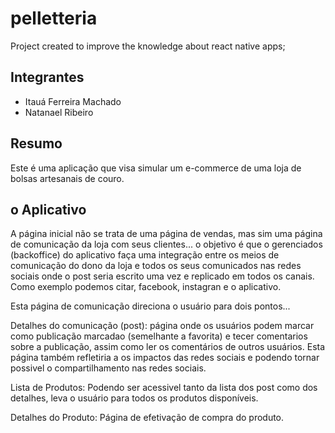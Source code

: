 # pelletteria

Project created to improve the knowledge about react native apps;

## Integrantes
* Itauá Ferreira Machado
* Natanael Ribeiro

## Resumo

Este é uma aplicação que visa simular um e-commerce de uma loja 
de bolsas artesanais de couro.

## o Aplicativo

A página inicial não se trata de uma página de vendas, mas sim uma
página de comunicação da loja com seus clientes...
o objetivo é que o gerenciados (backoffice) do aplicativo faça uma integração
entre os meios de comunicação do dono da loja e todos os seus comunicados nas redes sociais
onde o post seria escrito uma vez e replicado em todos os canais.
Como exemplo podemos citar, facebook, instagran e o aplicativo.


Esta página de comunicação direciona o usuário para dois pontos...

Detalhes do comunicação (post): página onde os usuários podem marcar 
como publicação marcadao (semelhante a favorita) e tecer comentarios sobre a publicação,
assim como ler os comentários de outros usuários.
Esta página também refletiria a os impactos das redes sociais e podendo tornar possivel
o compartilhamento nas redes sociais.


Lista de Produtos:
Podendo ser acessivel tanto da lista dos post como dos detalhes, leva o usuário para
todos os produtos disponíveis.


Detalhes do Produto:
Página de efetivação de compra do produto.
